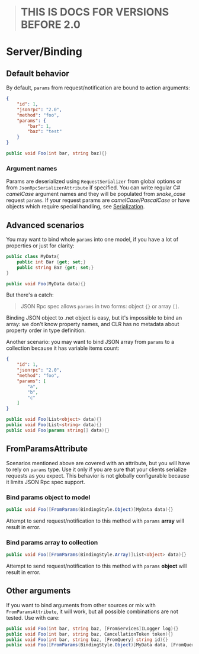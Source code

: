 > # **THIS IS DOCS FOR VERSIONS BEFORE 2.0**

# Server/Binding

## Default behavior

By default, `params` from request/notification are bound to action arguments:

```json
{
    "id": 1,
    "jsonrpc": "2.0",
    "method": "foo",
    "params": {
        "bar": 1,
        "baz": "test"
    }
}
```

```cs
public void Foo(int bar, string baz){}
```

### Argument names

Params are deserialized using `RequestSerializer` from global options or from `JsonRpcSerializerAttribute` if specified.
You can write regular C# *camelCase* argument names and they will be populated from *snake_case* request `params`.
If your request params are *camelCase*/*PascalCase* or have objects which require special handling, see [Serialization](serialization).


## Advanced scenarios

You may want to bind whole `params` into one model, if you have a lot of properties or just for clarity:

```cs
public class MyData{
    public int Bar {get; set;}
    public string Baz {get; set;}
}

public void Foo(MyData data){}
```

But there's a catch:

> JSON Rpc spec allows `params` in two forms: object `{}` or array `[]`.

Binding JSON object to .net object is easy, but it's impossible to bind an array: we don't know property names,
and CLR has no metadata about property order in type definition.

Another scenario: you may want to bind JSON array from `params` to a collection because it has variable items count:

```json
{
    "id": 1,
    "jsonrpc": "2.0",
    "method": "foo",
    "params": [
        "a",
        "b",
        "c"
    ]
}
```

```cs
public void Foo(List<object> data){}
public void Foo(List<string> data){}
public void Foo(params string[] data){}
```

## FromParamsAttribute

Scenarios mentioned above are covered with an attribute, but you will have to rely on `params` type.
Use it only if you are sure that your clients serialize requests as you expect.
This behavior is not globally configurable because it limits JSON Rpc spec support.

### Bind params object to model

```cs
public void Foo([FromParams(BindingStyle.Object)]MyData data){}
```

Attempt to send request/notification to this method with `params` **array** will result in error.

### Bind params array to collection

```cs
public void Foo([FromParams(BindingStyle.Array)]List<object> data){}
```

Attempt to send request/notification to this method with `params` **object** will result in error.

## Other arguments

If you want to bind arguments from other sources or mix with `FromParamsAttribute`, it will work, but all possible combinations are not tested. Use with care:

```cs
public void Foo(int bar, string baz, [FromServices]ILogger log){}
public void Foo(int bar, string baz, CancellationToken token){}
public void Foo(int bar, string baz, [FromQuery] string id){}
public void Foo([FromParams(BindingStyle.Object)]MyData data, [FromQuery] string id){}
```

